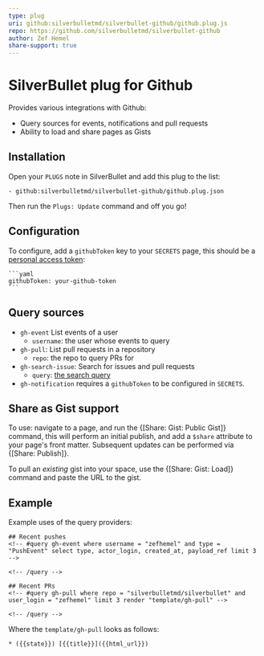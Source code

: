 ```yaml
---
type: plug
uri: github:silverbulletmd/silverbullet-github/github.plug.js
repo: https://github.com/silverbulletmd/silverbullet-github
author: Zef Hemel
share-support: true
---
```


<!-- #include [[https://raw.githubusercontent.com/silverbulletmd/silverbullet-github/main/README.md]] -->
# SilverBullet plug for Github
Provides various integrations with Github:

* Query sources for events, notifications and pull requests
* Ability to load and share pages as Gists

## Installation
Open your `PLUGS` note in SilverBullet and add this plug to the list:

```
- github:silverbulletmd/silverbullet-github/github.plug.json
```

Then run the `Plugs: Update` command and off you go!

## Configuration
To configure, add a `githubToken` key to your `SECRETS` page, this should be a [personal access token](https://github.com/settings/tokens):

    ```yaml
    githubToken: your-github-token
    ```

## Query sources

* `gh-event` List events of a user
    * `username`: the user whose events to query
* `gh-pull`: List pull requests in a repository
    * `repo`: the repo to query PRs for
* `gh-search-issue`: Search for issues and pull requests
    * `query`: [the search query](https://docs.github.com/en/rest/search#search-issues-and-pull-requests)
* `gh-notification` requires a `githubToken` to be configured in `SECRETS`.

## Share as Gist support

To use: navigate to a page, and run the {[Share: Gist: Public Gist]} command, this will perform an initial publish, and add a `$share` attribute to your page's front matter. Subsequent updates can be performed via {[Share: Publish]}.

To pull an *existing* gist into your space, use the {[Share: Gist: Load]} command and paste the URL to the gist.
## Example

Example uses of the query providers:

    ## Recent pushes
    <!-- #query gh-event where username = "zefhemel" and type = "PushEvent" select type, actor_login, created_at, payload_ref limit 3 -->

    <!-- /query -->

    ## Recent PRs
    <!-- #query gh-pull where repo = "silverbulletmd/silverbullet" and user_login = "zefhemel" limit 3 render "template/gh-pull" -->

    <!-- /query -->

Where the `template/gh-pull` looks as follows:

    * ({{state}}) [{{title}}]({{html_url}})
<!-- /include -->
